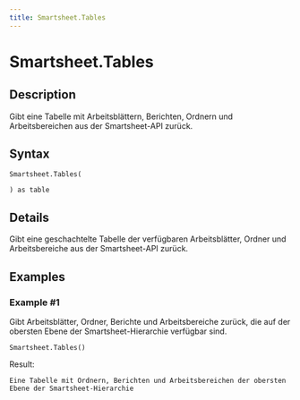 ```yaml
---
title: Smartsheet.Tables
---
```


# Smartsheet.Tables


## Description

Gibt eine Tabelle mit Arbeitsblättern, Berichten, Ordnern und Arbeitsbereichen aus der Smartsheet-API zurück.


## Syntax

```powerquery
Smartsheet.Tables(

) as table
```


## Details

Gibt eine geschachtelte Tabelle der verfügbaren Arbeitsblätter, Ordner und Arbeitsbereiche aus der Smartsheet-API zurück.


## Examples

### Example #1 
Gibt Arbeitsblätter, Ordner, Berichte und Arbeitsbereiche zurück, die auf der obersten Ebene der Smartsheet-Hierarchie verfügbar sind.
```powerquery
Smartsheet.Tables()
```

Result: 
```powerquery
Eine Tabelle mit Ordnern, Berichten und Arbeitsbereichen der obersten Ebene der Smartsheet-Hierarchie
```



